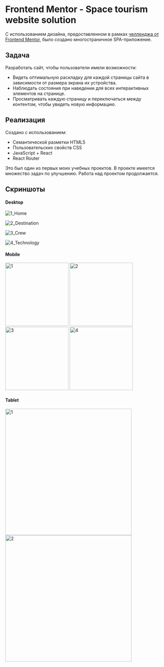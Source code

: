 # Frontend Mentor - Space tourism website solution

С использованием дизайна, предоставленном в рамках [челленджа от Frontend Mentor](https://www.frontendmentor.io/challenges/space-tourism-multipage-website-gRWj1URZ3), было создано многостраничное SPA-приложение.


## Задача

Разработать сайт, чтобы пользователи имели возможности:
-   Видеть оптимальную раскладку для каждой страницы сайта в зависимости от размера экрана их устройства.
-   Наблюдать состояния при наведении для всех интерактивных элементов на странице.
-   Просматривать каждую страницу и переключаться между контентом, чтобы увидеть новую информацию.

## Реализация

Создано с использованием:
-   Семантической разметки HTML5
-   Пользовательских свойств CSS
-   JavaScript + React
-   React Router

Это был один из первых моих учебных проектов. В проекте имеется множество задач по улучшению. Работа над проектом продолжается.

## Скриншоты
#### Desktop
![1_Home](https://github.com/AAAnanastya/space-travel-website/raw/main/Preview/Desk/Home.png)

![2_Destination](https://github.com/AAAnanastya/space-travel-website/raw/main/Preview/Desk/Destination.png)

![3_Crew](https://github.com/AAAnanastya/space-travel-website/raw/main/Preview/Desk/Crew.png)

![4_Technology](https://github.com/AAAnanastya/space-travel-website/raw/main/Preview/Desk/Technology.png)

#### Mobile

<img src="https://github.com/AAAnanastya/space-travel-website/raw/main/Preview/Mobile%20%2B%20Tab/Home.png" width="200" alt="1"> <img src="https://github.com/AAAnanastya/space-travel-website/raw/main/Preview/Mobile%20%2B%20Tab/Destination.png" width="200" alt="2"> <img src="https://github.com/AAAnanastya/space-travel-website/raw/main/Preview/Mobile%20%2B%20Tab/Crew.png" width="200" alt="3"> <img src="https://github.com/AAAnanastya/space-travel-website/raw/main/Preview/Mobile%20%2B%20Tab/Technology.png" width="200" alt="4">

#### Tablet
<img src="https://github.com/AAAnanastya/space-travel-website/raw/main/Preview/Mobile%20%2B%20Tab/Tab1.png" width="400" alt="1"> <img src="https://github.com/AAAnanastya/space-travel-website/raw/main/Preview/Mobile%20%2B%20Tab/Tab2.png" width="400" alt="2">
